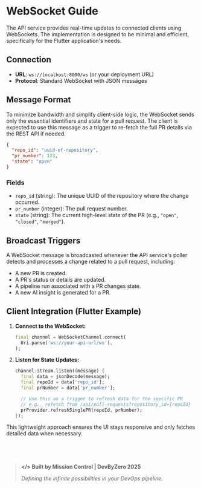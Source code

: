 # WebSocket Guide

The API service provides real-time updates to connected clients using WebSockets. The implementation is designed to be minimal and efficient, specifically for the Flutter application's needs.

## Connection

- **URL**: `ws://localhost:8000/ws` (or your deployment URL)
- **Protocol**: Standard WebSocket with JSON messages

## Message Format

To minimize bandwidth and simplify client-side logic, the WebSocket sends only the essential identifiers and state for a pull request. The client is expected to use this message as a trigger to re-fetch the full PR details via the REST API if needed.

```json
{
  "repo_id": "uuid-of-repository",
  "pr_number": 123,
  "state": "open"
}
```

### Fields

- `repo_id` (string): The unique UUID of the repository where the change occurred.
- `pr_number` (integer): The pull request number.
- `state` (string): The current high-level state of the PR (e.g., `"open"`, `"closed"`, `"merged"`).

## Broadcast Triggers

A WebSocket message is broadcasted whenever the API service's poller detects and processes a change related to a pull request, including:
- A new PR is created.
- A PR's status or details are updated.
- A pipeline run associated with a PR changes state.
- A new AI insight is generated for a PR.

## Client Integration (Flutter Example)

1.  **Connect to the WebSocket:**
    ```dart
    final channel = WebSocketChannel.connect(
      Uri.parse('ws://your-api-url/ws'),
    );
    ```

2.  **Listen for State Updates:**
    ```dart
    channel.stream.listen((message) {
      final data = jsonDecode(message);
      final repoId = data['repo_id'];
      final prNumber = data['pr_number'];

      // Use this as a trigger to refresh data for the specific PR
      // e.g., refetch from /api/pull-requests?repository_id={repoId}
      prProvider.refreshSinglePR(repoId, prNumber);
    });
    ```
This lightweight approach ensures the UI stays responsive and only fetches detailed data when necessary.


</br>

> #
>
> **</> Built by Mission Control | DevByZero 2025**
>
> *Defining the infinite possibilities in your DevOps pipeline.*
> ##